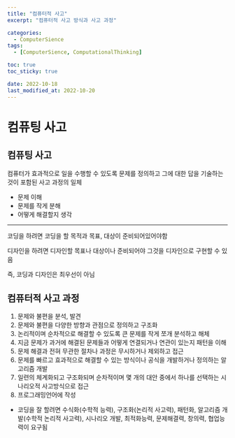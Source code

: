 ```yaml
---
title: "컴퓨터적 사고"
excerpt: "컴퓨터적 사고 방식과 사고 과정"

categories:
  - ComputerSience
tags:
  - [ComputerSience, ComputationalThinking]

toc: true
toc_sticky: true

date: 2022-10-18
last_modified_at: 2022-10-20
---
```


# 컴퓨팅 사고

## 컴퓨팅 사고

컴퓨터가 효과적으로 일을 수행할 수 있도록 문제를 정의하고 그에 대한 답을 기술하는 것이 포함된 사고 과정의 일체

- 문제 이해
- 문제를 작게 분해
- 어떻게 해결할지 생각

---

코딩을 하려면 코딩을 할 목적과 목표, 대상이 준비되어있어야함

디자인을 하려면 디자인할 목표나 대상이나 준비되어야 그것을 디자인으로 구현할 수 있음

즉, 코딩과 디자인은 최우선이 아님

## 컴퓨터적 사고 과정

1. 문제와 불편을 분석, 발견
2. 문제와 불편을 다양한 방향과 관점으로 정의하고 구조화
3. 논리적이며 순차적으로 해결할 수 있도록 큰 문제를 작게 쪼개 분석하고 해체
4. 지금 문제가 과거에 해결된 문제들과 어떻게 연결되거나 연관이 있는지 패턴을 이해
5. 문제 해결과 전혀 무관한 절차나 과정은 무시하거나 제외하고 접근
6. 문제를 빠르고 효과적으로 해결할 수 있는 방식이나 공식을 개발하거나 정의하는 알고리즘 개발
7. 일련의 체계화되고 구조화되며 순차적이며 몇 개의 대안 중에서 하나를 선택하는 시나리오적 사고방식으로 접근
8. 프로그래밍언어에 작성

- 코딩을 잘 할려면 수식화(수학적 능력), 구조화(논리적 사고력), 패턴화, 알고리즘 개발(수학적 논리적 사고력), 시나리오 개발, 최적화능력, 문제해결력, 창의력, 협업능력이 요구됨

> [출처]: https://brunch.co.kr/@brunchjwshim/43#:~:text=%EC%BD%94%EB%94%A9%EC%9D%84%20%ED%95%98%EB%A0%A4%EB%A9%B4%20%EB%B0%98%EB%93%9C%EC%8B%9C%20%EC%95%8C%EC%95%84%EC%95%BC,%EB%AC%B8%EC%A0%9C%EB%93%A4%EA%B3%BC%20%EC%96%B4%EB%96%BB%EA%B2%8C%20%EC%97%B0%EA%B2%B0 "출처"
